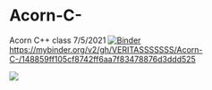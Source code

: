 # Acorn-C-
Acorn C++ class 7/5/2021
[![Binder](https://mybinder.org/badge_logo.svg)](https://mybinder.org/v2/gh/VERITASSSSSSS/Acorn-C-/HEAD)
https://mybinder.org/v2/gh/VERITASSSSSSS/Acorn-C-/148859ff105cf8742ff6aa7f83478876d3ddd525


<img src="https://media.geeksforgeeks.org/wp-content/cdn-uploads/Constants-in-C.png">
